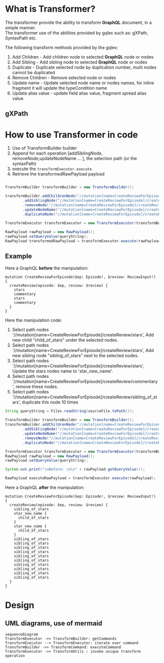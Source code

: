 # What is Transformer?
The transformer provide the ability to transform **GraphQL** document, in a simple manner.
<br>The transformer use of the abilities provided by gqlex such as: gXPath, SyntaxPath etc.

The following transform methods provided by the gqlex:
1. Add Children - Add children node to selected **GraphQL** node or nodes
2. Add Sibling - Add sibling node to selected **GraphQL** node or nodes
3. Duplicate - Duplicate selected node by duplication number, multi nodes cannot be duplicated
4. Remove Children  - Remove selected node or nodes
5. Update name - Update selected node name or nodes names, for inline fragment it will update the typeCondition name
6. Update alias value - update field alias value, fragment spread alias value.

## gXPath

# How to use Transformer in code
1. Use of TransformBuilder builder
2. Append for each operation [addSiblingNode, removeNode,updateNodeName ... ], the selection path (or the syntaxPath) <br>
3. execute the `transformExecutor.execute`
4. Retrieve the transformedRawPayload payload

```java

TransformBuilder transformBuilder = new TransformBuilder();

transformBuilder.addChildrenNode("//mutation[name=CreateReviewForEpisode]/createReview",new Field("new_name1"))
        .addSiblingNode("//mutation[name=CreateReviewForEpisode]/createReview",new Field("new_name2"))
        .removeNode("//mutation[name=CreateReviewForEpisode]/createReview/commentary",new Field("new_name2"))
        .updateNodeName("//mutation[name=CreateReviewForEpisode]/createReview/stars","star_new_name")
        .duplicateNode("//mutation[name=CreateReviewForEpisode]/createReview/new_name1", 10);

TransformExecutor transformExecutor = new TransformExecutor(transformBuilder);
        
RawPayload rawPayload = new RawPayload();
rawPayload.setQueryValue(queryString);
RawPayload transformedRawPayload = transformExecutor.execute(rawPayload);
```

## Example

Here a GraphQL **before** the manipulation:
```
mutation CreateReviewForEpisode($ep: Episode!, $review: ReviewInput!) {
  createReview(episode: $ep, review: $review) {
    stars
    commentary
    stars
    commentary
  }
}
```
Here the manipulation code: 
1. Select path nodes '//mutation[name=CreateReviewForEpisode]/createReview/stars', Add new child "child_of_stars" under the selected nodes.
2. Select path nodes '//mutation[name=CreateReviewForEpisode]/createReview/stars', Add new sibling node "sibling_of_stars" next to the selected nodes.
3. Select path nodes '//mutation[name=CreateReviewForEpisode]/createReview/stars', Update the stars nodes name to 'star_new_name'.
4. Select path nodes '//mutation[name=CreateReviewForEpisode]/createReview/commentary', remove these nodes.
5. Select path nodes '//mutation[name=CreateReviewForEpisode]/createReview/sibling_of_stars', duplicate this node 10 times

```java
String queryString = Files.readString(sourceFile.toPath());
        
TransformBuilder transformBuilder = new TransformBuilder();
transformBuilder.addChildrenNode("//mutation[name=CreateReviewForEpisode]/createReview/stars",new Field("child_of_stars"))
        .addSiblingNode("//mutation[name=CreateReviewForEpisode]/createReview/stars",new Field("sibling_of_stars"))
        .updateNodeName("//mutation[name=CreateReviewForEpisode]/createReview/stars","star_new_name")
        .removeNode("//mutation[name=CreateReviewForEpisode]/createReview/commentary")
        .duplicateNode("//mutation[name=CreateReviewForEpisode]/createReview/sibling_of_stars", 10);

TransformExecutor transformExecutor = new TransformExecutor(transformBuilder);
RawPayload rawPayload = new RawPayload();
rawPayload.setQueryValue(queryString);

System.out.print("\nBefore: \n\n" + rawPayload.getQueryValue());

RawPayload executeRawPayload = transformExecutor.execute(rawPayload);
```

Here a GraphQL **after** the manipulation:
```
mutation CreateReviewForEpisode($ep: Episode!, $review: ReviewInput!) {
  createReview(episode: $ep, review: $review) {
    sibling_of_stars
    star_new_name {
      child_of_stars
    }
    star_new_name {
      child_of_stars
    }
    sibling_of_stars
    sibling_of_stars
    sibling_of_stars
    sibling_of_stars
    sibling_of_stars
    sibling_of_stars
    sibling_of_stars
    sibling_of_stars
    sibling_of_stars
    sibling_of_stars
  }
}
```


# Design

## UML diagrams, use of mermaid

```mermaid
sequenceDiagram
TransformExecutor ->> TransformBuilder: getCommands 
TransformExecutor --> TransformExecutor: iterate over command
TransformBuilder ->> TransformCommand: executeCommand
TransformExecutor ->> TransformUtils : invoke unique transform operation

